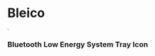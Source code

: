 # Bleico

<img src="/Users/carlosgilgonzalez/Desktop/IBM_PROJECTS/MICROPYTHON/TOOLS/UTILS/bleico/docs/bleico_logo-02.png" style="zoom:16%;" align="center"/>



### Bluetooth Low Energy System Tray Icon

